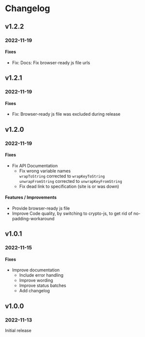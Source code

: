 # Changelog

## v1.2.2
### 2022-11-19

#### Fixes
* Fix: Docs: Fix browser-ready js file urls

## v1.2.1
### 2022-11-19

#### Fixes
* Fix: Browser-ready js file was excluded during release

## v1.2.0
### 2022-11-19

#### Fixes
* Fix API Documentation
  * Fix wrong variable names \
    `wrapToString` corrected to `wrapKeyToString` \
    `unwrapFromString` corrected to `unwrapKeyFromString`
  * Fix dead link to specification (site is or was down)

#### Features / Improvements
* Provide browser-ready js file
* Improve Code quality, by switching to crypto-js, to get rid of no-padding-workaround

## v1.0.1
### 2022-11-15

#### Fixes
* Improve documentation
  * Include error handling
  * Improve wording
  * Improve status batches
  * Add changelog

## v1.0.0
### 2022-11-13

Initial release
